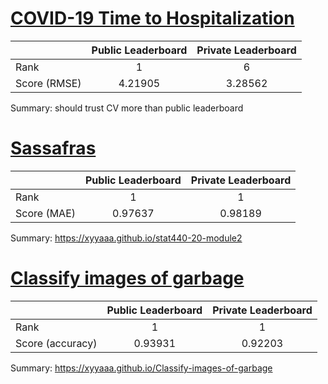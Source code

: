 # <a href="https://www.kaggle.com/c/stat440-20-module1" target="_blank">COVID-19 Time to Hospitalization</a>

|                 | Public Leaderboard | Private Leaderboard |
|:----------------|:------------------:|:-------------------:|
| Rank            |  1                 |  6                  |
| Score (RMSE)    |  4.21905           |  3.28562            |

Summary: should trust CV more than public leaderboard

# <a href="https://www.kaggle.com/c/stat440-20-module2" target="_blank">Sassafras</a>

|                 | Public Leaderboard | Private Leaderboard |
|:----------------|:------------------:|:-------------------:|
| Rank            |  1                 |  1                  |
| Score (MAE)     |  0.97637           |  0.98189            |

Summary: <a href="https://xyyaaa.github.io/stat440-20-module2" target="_blank">https://xyyaaa.github.io/stat440-20-module2</a>


# <a href="https://www.kaggle.com/c/stat440-20-module3" target="_blank">Classify images of garbage</a>

|                 | Public Leaderboard | Private Leaderboard |
|:----------------|:------------------:|:-------------------:|
| Rank            |  1                 |  1                  |
| Score (accuracy)|  0.93931           |  0.92203            |

Summary: <a href="https://xyyaaa.github.io/Classify-images-of-garbage" target="_blank">https://xyyaaa.github.io/Classify-images-of-garbage</a>
